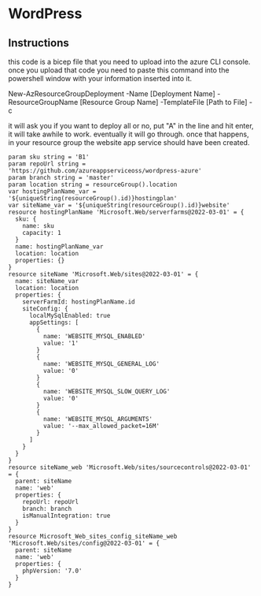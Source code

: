 # WordPress

## Instructions

this code is a bicep file that you need to upload into the azure CLI console.
once you upload that code you need to paste this command into the powershell window with your information inserted into it. 

New-AzResourceGroupDeployment -Name [Deployment Name] -ResourceGroupName [Resource Group Name] -TemplateFile [Path to File] -c

it will ask you if you want to deploy all or no, put "A" in the line and hit enter, it will take awhile to work. eventually it will go through.
once that happens, in your resource group the website app service should have been created. 
```
param sku string = 'B1'
param repoUrl string = 'https://github.com/azureappserviceoss/wordpress-azure'
param branch string = 'master'
param location string = resourceGroup().location
var hostingPlanName_var = '${uniqueString(resourceGroup().id)}hostingplan'
var siteName_var = '${uniqueString(resourceGroup().id)}website'
resource hostingPlanName 'Microsoft.Web/serverfarms@2022-03-01' = {
  sku: {
    name: sku
    capacity: 1
  }
  name: hostingPlanName_var
  location: location
  properties: {}
}
resource siteName 'Microsoft.Web/sites@2022-03-01' = {
  name: siteName_var
  location: location
  properties: {
    serverFarmId: hostingPlanName.id
    siteConfig: {
      localMySqlEnabled: true
      appSettings: [
        {
          name: 'WEBSITE_MYSQL_ENABLED'
          value: '1'
        }
        {
          name: 'WEBSITE_MYSQL_GENERAL_LOG'
          value: '0'
        }
        {
          name: 'WEBSITE_MYSQL_SLOW_QUERY_LOG'
          value: '0'
        }
        {
          name: 'WEBSITE_MYSQL_ARGUMENTS'
          value: '--max_allowed_packet=16M'
        }
      ]
    }
  }
}
resource siteName_web 'Microsoft.Web/sites/sourcecontrols@2022-03-01' = {
  parent: siteName
  name: 'web'
  properties: {
    repoUrl: repoUrl
    branch: branch
    isManualIntegration: true
  }
}
resource Microsoft_Web_sites_config_siteName_web 'Microsoft.Web/sites/config@2022-03-01' = {
  parent: siteName
  name: 'web'
  properties: {
    phpVersion: '7.0'
  }
}


```
